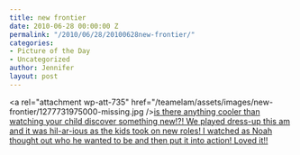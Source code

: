 ```yaml
---
title: new frontier
date: 2010-06-28 00:00:00 Z
permalink: "/2010/06/28/20100628new-frontier/"
categories:
- Picture of the Day
- Uncategorized
author: Jennifer
layout: post
---
```


<a rel="attachment wp-att-735" href="/teamelam/assets/images/new-frontier/1277731975000-missing.jpg /></a>[is there anything cooler than watching your child discover something new!?! We played dress-up this am and it was hil-ar-ious as the kids took on new roles! I watched as Noah thought out who he wanted to be and then put it into action! Loved it!!](http://www.flickr.com/photos/jenniferandJennifers_photos/sets/72157624378106816/)
